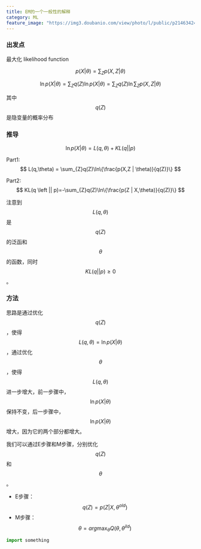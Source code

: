 ```yaml
---
title: EM的一个一般性的解释
category: ML
feature_image: "https://img3.doubanio.com/view/photo/l/public/p2146342463.webp"
---
```


### 出发点
最大化 likelihood function 

$$
p(X|\theta) = \sum_{Z}p(X,Z|\theta)
$$

$$
\ln p(X|\theta) = \sum_{Z}q(Z)\ln p(X| \theta)
=\sum_{Z}q(Z)\ln \sum_{Z}p(X,Z|\theta)
$$

其中 $$q(Z)$$ 是隐变量的概率分布

### 推导

$$ 
\ln p(X| \theta) = L(q,\theta) + KL(q || p) 
$$

Part1: $$ 
L(q,\theta) = \sum_{Z}q(Z)\ln\{\frac{p(X,Z | \theta)}{q(Z)}\} 
$$

Part2: $$ 
KL(q \left || p)=-\sum_{Z}q(Z)\ln\{\frac{p(Z | X,\theta)}{q(Z)}\} 
$$

注意到 $$ L(q,\theta) $$ 是 $$q(Z)$$ 的泛函和 $$\theta$$ 的函数，同时 
$$KL(q || p)\ge 0$$。

### 方法
思路是通过优化 $$q(Z)$$，使得 $$ L(q,\theta) = \ln p(X|\theta) $$，通过优化 $$ \theta $$，使得 $$ L(q,\theta) $$ 进一步增大，前一步骤中，$$ \ln p(X| \theta)$$ 保持不变，后一步骤中，$$ \ln p(X| \theta) $$ 增大，因为它的两个部分都增大。

我们可以通过E步骤和M步骤，分别优化 $$ q(Z) $$ 和 $$ \theta $$。
* E步骤：
$$ q(Z) = p(Z| X,\theta^{old}) $$
* M步骤：
$$ \theta = arg\max_{\theta}Q(\theta,\theta^{ild}) $$

```python
import something
```